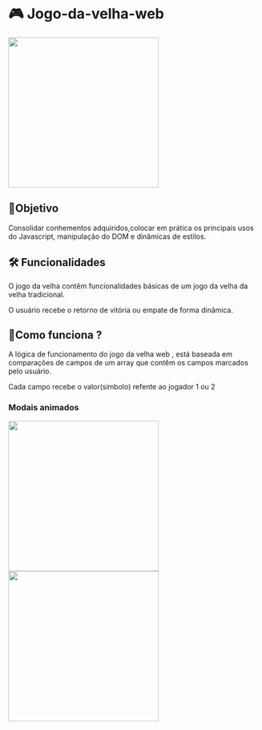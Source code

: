 
<h1 >🎮 Jogo-da-velha-web</h1>
<img src="https://user-images.githubusercontent.com/91964614/177770007-9ac784ff-4a2a-488e-a41d-7adaf16a1d96.png" width="300px"/>

<h2>🎯Objetivo</h2>
<p>Consolidar conhementos adquiridos,colocar em prática os principais usos do Javascript, manipulação do DOM  e dinâmicas de estilos.  </p>
<h2>🛠 Funcionalidades</h2>
<p>O jogo da velha contêm funcionalidades básicas de um jogo da velha da velha tradicional. </p>
<p>O usuário recebe o retorno de vitória ou empate de forma dinâmica.</p>

<h2>🤔Como funciona ?</h2>
<p>A lógica de funcionamento do jogo da velha web , está baseada em comparações de campos de um array que contêm os campos marcados pelo usuário. </p>
<p>Cada campo recebe o valor(símbolo) refente ao jogador 1 ou 2 </p>

<h3>Modais animados</h3>
<img src="https://user-images.githubusercontent.com/91964614/177887611-2b2df3e8-01d9-4c29-beac-03850e520f76.png" width="300px"/>
<img src="https://user-images.githubusercontent.com/91964614/177887963-3b1fcfe5-d254-426c-8262-470fcda61bdb.png"  width="300px"/>
